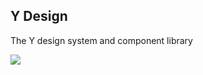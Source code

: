 ## Y Design

The Y design system and component library

![](https://raw.githubusercontent.com/Henrts/ydesign/master/src/stories/diagram.png)
